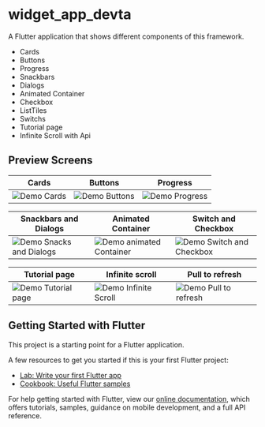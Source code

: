 # widget_app_devta  
A Flutter application that shows different components of this framework.

* Cards
* Buttons
* Progress
* Snackbars
* Dialogs
* Animated Container
* Checkbox
* ListTiles
* Switchs
* Tutorial page
* Infinite Scroll with Api




## Preview Screens
|Cards  | Buttons | Progress |
|--|--|--|
| ![Demo Cards](https://i.ibb.co/fxnncNs/cards-screen.gif) | ![Demo Buttons](https://i.ibb.co/PDxc153/buttons-screen.png) | ![Demo Progress](https://i.ibb.co/xXzCfwK/progress-screen.gif) |




| Snackbars and Dialogs | Animated Container | Switch and Checkbox|
|--|--|--|
| ![Demo Snacks and Dialogs](https://i.ibb.co/9r4rN2H/snackbar-dialog-screen.gif) | ![Demo animated Container](https://i.ibb.co/9g04Dp3/animated-container-screen.gif) | ![Demo Switch and Checkbox](https://i.ibb.co/C15v7S1/switch-checkbox-screen.gif) |


| Tutorial page  | Infinite scroll | Pull to refresh |
|--|--|--|
| ![Demo Tutorial page](https://i.ibb.co/9tNKcBY/tutorial-screen.gif) | ![Demo Infinite Scroll](https://i.ibb.co/8mTFK9W/Infinite-scroll-screen.gif) | ![Demo Pull to refresh](https://i.ibb.co/QjtdBNq/pull-to-refresh-screen.gif) |

## Getting Started with Flutter

This project is a starting point for a Flutter application.

A few resources to get you started if this is your first Flutter project:

- [Lab: Write your first Flutter app](https://flutter.dev/docs/get-started/codelab)
- [Cookbook: Useful Flutter samples](https://flutter.dev/docs/cookbook)

For help getting started with Flutter, view our
[online documentation](https://flutter.dev/docs), which offers tutorials,
samples, guidance on mobile development, and a full API reference.


